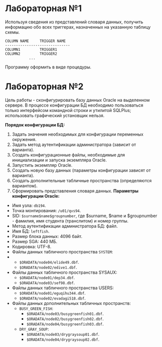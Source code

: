 # Лабораторная №1

Используя сведения из представлений словаря данных, получить информацию обо всех триггерах, назначенных на указанную таблицу схемы.
```
COLUMN NAME		TRIGGER NAME
------------------------------
COLUMN1			TRIGGER1
COLUMN2			TRIGGER2
		   ...
```
Программу оформить в виде процедуры.

# Лабораторная №2

Цель работы - сконфигурировать базу данных Oracle на выделенном сервере. В процессе конфигурации БД необходимо пользоваться только интерфейсом командной строки и утилитой SQLPlus; использовать графический установщик нельзя.

**Порядок конфигурации БД:**
1. Задать значения необходимых для конфигурации переменных окружения.
2. Задать метод аутентификации администратора (зависит от варианта).
3. Создать конфигурационные файлы, необходимые для инициализации и запуска экземпляра Oracle.
4. Запустить экземпляр Oracle.
5. Создать новую базу данных (параметры конфигурации зависят от варианта).
6. Создать дополнительные табличные пространства (определяются вариантом).
7. Сформировать представления словаря данных.
**Параметры конфигурации Oracle:**
- Имя узла: `db194`.
- Точка монтирования: `/u01/qvs94`.
- SID: `$surname$name$groupnumber`, где $surname, $name и $groupnumber - фамилия, имя студента (транслитом) и номер группы.
- Метод аутентификации администратора БД: файл.
- Имя БД: `leftfish`.
- Размер блока данных: 4096 байт.
- Размер SGA: 440 МБ.
- Кодировка: UTF-8.
- Файлы данных табличного пространства `SYSTEM`:
- - `$ORADATA/node04/elide49.dbf`.
  - `$ORADATA/node02/edive1.dbf`.
- Файлы данных табличного пространства SYSAUX:
  - `$ORADATA/node01/dep34.dbf`.
  - `$ORADATA/node03/sef98.dbf`.
- Файлы данных табличного пространства USERS:
  - `$ORADATA/node01/eguqihu344.dbf`.
  - `$ORADATA/node02/evadagi518.dbf`.
- Файлы данных дополнительных табличных пространств:
  - `BUSY_GREEN_FISH`:
    - `$ORADATA/node03/busygreenfish01.dbf`.
    - `$ORADATA/node02/busygreenfish02.dbf`.
    - `$ORADATA/node04/busygreenfish03.dbf`.
  - `DRY_GRAY_SOUP`:
    - `$ORADATA/node03/drygraysoup01.dbf`.
    - `$ORADATA/node04/drygraysoup02.dbf`.